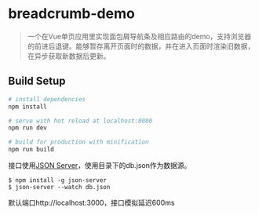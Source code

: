 # breadcrumb-demo

> 一个在Vue单页应用里实现面包屑导航条及相应路由的demo，支持浏览器的前进后退键。能够暂存离开页面时的数据，并在进入页面时渲染旧数据，在异步获取新数据后更新。

## Build Setup

``` bash
# install dependencies
npm install

# serve with hot reload at localhost:8080
npm run dev

# build for production with minification
npm run build
```

接口使用[JSON Server](https://github.com/typicode/json-server)，使用目录下的db.json作为数据源。
```
$ npm install -g json-server
$ json-server --watch db.json
```
默认端口http://localhost:3000，接口模拟延迟600ms
